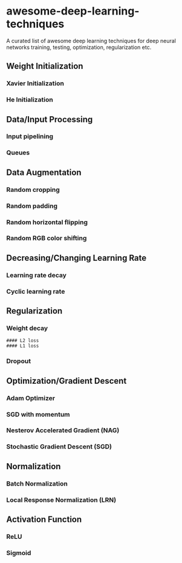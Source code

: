 # awesome-deep-learning-techniques
A curated list of awesome deep learning techniques for deep neural networks training, testing, optimization, regularization etc.


## Weight Initialization
  ### Xavier Initialization
  ### He Initialization


## Data/Input Processing
  ### Input pipelining
  ### Queues


## Data Augmentation

  ### Random cropping
  ### Random padding
  ### Random horizontal flipping
  ### Random RGB color shifting


## Decreasing/Changing Learning Rate

  ### Learning rate decay
  ### Cyclic learning rate


## Regularization

  ### Weight decay
    #### L2 loss
    #### L1 loss
  ### Dropout


## Optimization/Gradient Descent
  ### Adam Optimizer
  ### SGD with momentum
  ### Nesterov Accelerated Gradient (NAG)
  ### Stochastic Gradient Descent (SGD) 


## Normalization
  ### Batch Normalization
  ### Local Response Normalization (LRN)


## Activation Function
  ### ReLU
  ### Sigmoid
  
 

